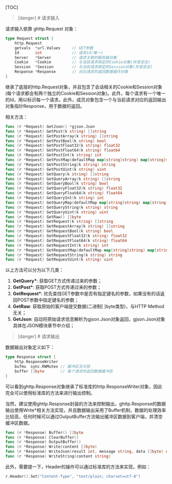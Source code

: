 
[TOC]

>[danger] # 请求输入

请求输入依靠 ghttp.Request 对象：
```go
type Request struct {
    http.Request
    getvals  *url.Values     // GET参数
    Id       int             // 请求id(唯一)
    Server   *Server         // 请求关联的服务器对象
    Cookie   *Cookie         // 与当前请求绑定的Cookie对象(并发安全)
    Session  *Session        // 与当前请求绑定的Session对象(并发安全)
    Response *Response       // 对应请求的返回数据操作对象
}
```
继承了底层的http.Request对象，并且包含了会话相关的Cookie和Session对象(每个请求都会有两个独立的Cookie和Session对象)。此外，每个请求有一个唯一的Id，用以标识每一个请求。此外，成员对象包含一个与当前请求对应的返回输出对象指针Response，用于数据的返回。

相关方法：
```go
func (r *Request) GetJson() *gjson.Json
func (r *Request) GetPost(k string) []string
func (r *Request) GetPostArray(k string) []string
func (r *Request) GetPostBool(k string) bool
func (r *Request) GetPostFloat32(k string) float32
func (r *Request) GetPostFloat64(k string) float64
func (r *Request) GetPostInt(k string) int
func (r *Request) GetPostMap(defaultMap map[string]string) map[string]string
func (r *Request) GetPostString(k string) string
func (r *Request) GetPostUint(k string) uint
func (r *Request) GetQuery(k string) []string
func (r *Request) GetQueryArray(k string) []string
func (r *Request) GetQueryBool(k string) bool
func (r *Request) GetQueryFloat32(k string) float32
func (r *Request) GetQueryFloat64(k string) float64
func (r *Request) GetQueryInt(k string) int
func (r *Request) GetQueryMap(defaultMap map[string]string) map[string]string
func (r *Request) GetQueryString(k string) string
func (r *Request) GetQueryUint(k string) uint
func (r *Request) GetRaw() []byte
func (r *Request) GetRequest(k string) []string
func (r *Request) GetRequestArray(k string) []string
func (r *Request) GetRequestBool(k string) bool
func (r *Request) GetRequestFloat32(k string) float32
func (r *Request) GetRequestFloat64(k string) float64
func (r *Request) GetRequestInt(k string) int
func (r *Request) GetRequestMap(defaultMap map[string]string) map[string]string
func (r *Request) GetRequestString(k string) string
func (r *Request) GetRequestUint(k string) uint
```
以上方法可以分为以下几类：
1. **GetQuery\***: 获取GET方式传递过来的参数；
2. **GetPost\***: 获取POST方式传递过来的参数；
3. **GetRequest\***: 优先查找GET参数中是否有指定键名的参数，如果没有的话返回POST参数中指定键名的参数；
4. **GetRaw**: 获取原始的客户端提交数据(二进制[ ]byte类型)，与HTTP Method无关；
5. **GetJson**: 自动将原始请求信息解析为gjson.Json对象返回，gjson.Json对象具体在JSON模块章节中介绍；



>[danger] # 请求输出

数据输出对象定义如下：
```go
type Response struct {
    http.ResponseWriter
    bufmu  sync.RWMutex // 缓冲区互斥锁
    buffer []byte       // 每个请求的返回数据缓冲区
}
```
可以看到ghttp.Response对象继承了标准库的http.ResponseWriter对象，因此完全可以使用标准库的方法来进行输出控制。

当然，建议使用ghttp.Response封装的方法来控制输出，ghttp.Response的数据输出使用Write\*相关方法实现，并且数据输出采用了Buffer机制，数据的处理效率比较高，任何时候可以通过OutputBuffer方法输出缓冲区数据到客户端，并清空缓冲区数据。
```go
func (r *Response) Buffer() []byte
func (r *Response) ClearBuffer()
func (r *Response) OutputBuffer()
func (r *Response) Write(content []byte)
func (r *Response) WriteJson(result int, message string, data []byte) error
func (r *Response) WriteString(content string)
```
此外，需要提一下，Header的操作可以通过标准库的方法来实现，例如：
```go
r.Header().Set("Content-Type", "text/plain; charset=utf-8")
```
